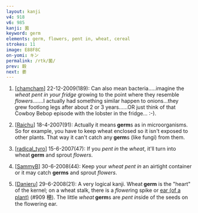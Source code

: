 ```yaml
---
layout: kanji
v4: 918
v6: 985
kanji: 菌
keyword: germ
elements: germ, flowers, pent in, wheat, cereal
strokes: 11
image: E88F8C
on-yomi: キン
permalink: /rtk/菌/
prev: 穀
next: 萎
---
```


1) [<a href="http://kanji.koohii.com/profile/chamcham">chamcham</a>] 22-12-2009(189): Can also mean bacteria.....imagine the <em>wheat pent in your fridge</em> growing to the point where they resemble <em>flowers</em>.......I actually had something similar happen to onions...they grew footlong legs after about 2 or 3 years......OR just think of that Cowboy Bebop episode with the lobster in the fridge... :-).

2) [<a href="http://kanji.koohii.com/profile/Raichu">Raichu</a>] 18-4-2007(91): Actually it means<strong> germ</strong>s as in microorganisms. So for example, you have to keep wheat enclosed so it isn&#039;t exposed to other plants. That way it can&#039;t catch any<strong> germ</strong>s (like fungi) from them.

3) [<a href="http://kanji.koohii.com/profile/radical_tyro">radical_tyro</a>] 15-6-2007(47): If you <em>pent in</em> the <em>wheat</em>, it&#039;ll turn into wheat<strong> germ</strong> and sprout <em>flowers</em>.

4) [<a href="http://kanji.koohii.com/profile/SammyB">SammyB</a>] 30-6-2008(44): Keep your <em>wheat pent in</em> an airtight container or it may catch <strong>germs</strong> and sprout <em>flowers</em>.

5) [<a href="http://kanji.koohii.com/profile/Danieru">Danieru</a>] 29-6-2008(21): A very logical kanji. Wheat<strong> germ</strong> is the &quot;heart&quot; of the kernel; on a wheat stalk, there is a <em>flower</em>ing spike or <a href="http://kanji.koohii.com/study/kanji/909">ear (of a plant)</a> (#909 穂). The little <em>wheat</em><strong> germ</strong>s are <em>pent in</em>side of the seeds on the flowering ear.

